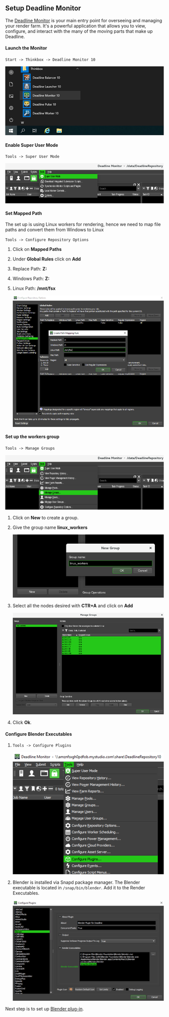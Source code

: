 ## Setup Deadline Monitor
The [Deadline Monitor](https://www.awsthinkbox.com/blog/deadline-monitor-interface-customization) is your main entry point for overseeing and managing your render farm. It's a powerful application that allows you to view, configure, and interact with the many of the moving parts that make up Deadline.

#### Launch the Monitor

`Start -> Thinkbox -> Deadline Monitor 10`

![start-deadline.png](start-deadline.png)

#### Enable Super User Mode

`Tools -> Super User Mode`

![enable-super-mode.png](enable-super-mode.png)

#### Set Mapped Path
The set up is using Linux workers for rendering, hence we need to map file paths and convert them from Windows to Linux

`Tools -> Configure Repository Options`

1. Click on **Mapped Paths**
1. Under **Global Rules** click on **Add**
1. Replace Path: **Z:**
1. Windows Path: **Z:**
1. Linux Path: **/mnt/fsx**

   ![mapped-paths](mapped-paths.png)

#### Set up the workers group

`Tools -> Manage Groups`

![manage-groups.png](manage-groups.png)

1. Click on **New** to create a group.

1. Give the group name **linux_workers**

    ![workers-group.png](workers-group.png)

1. Select all the nodes desired with **CTR+A** and click on **Add**

    ![add-nodes.png](add-nodes.png)

1. Click **Ok**.

#### Configure Blender Executables

1. `Tools -> Configure Plugins`

   ![config-plugins](config-plugins.png)

1. Blender is installed via Snapd package manager. The Blender executable is located in `/snap/bin/blender`. Add it to the Render Executables.

   ![blender-exec](blender-exec.png)

Next step is to set up [Blender plug-in](../blender/blender.md).
